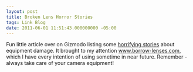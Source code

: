 ```yaml
---
layout: post
title: Broken Lens Horror Stories
tags: Link Blog 
date: 2011-06-01 11:51:43.000000000 -05:00
---
```

<p>Fun little article over on Gizmodo listing some <a href="http://gizmodo.com/5804720/broken-lens-horror-stories">horrifying stories</a> about equipment damage.  It brought to my attention <a href="http://www.borrowlenses.com/">www.borrow-lenses.com</a>, which I have every intention of using sometime in near future.  Remember - always take care of your camera equipment!</p>
